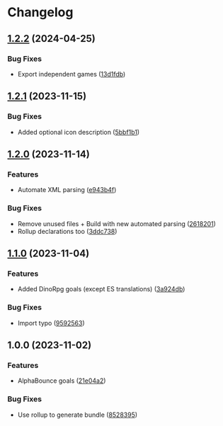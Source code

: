 # Changelog

## [1.2.2](https://github.com/Zenoo/twinoid-goals/compare/v1.2.1...v1.2.2) (2024-04-25)


### Bug Fixes

* Export independent games ([13d1fdb](https://github.com/Zenoo/twinoid-goals/commit/13d1fdbe47864e3988fdd0157cac0c0d98c4d08b))

## [1.2.1](https://github.com/Zenoo/twinoid-goals/compare/v1.2.0...v1.2.1) (2023-11-15)


### Bug Fixes

* Added optional icon description ([5bbf1b1](https://github.com/Zenoo/twinoid-goals/commit/5bbf1b1baaaffb6adebbf347c4a17cfcefa44474))

## [1.2.0](https://github.com/Zenoo/twinoid-goals/compare/v1.1.0...v1.2.0) (2023-11-14)


### Features

* Automate XML parsing ([e943b4f](https://github.com/Zenoo/twinoid-goals/commit/e943b4fe042f1ac94ad13d49bf2b35f20c4197b3))


### Bug Fixes

* Remove unused files + Build with new automated parsing ([2618201](https://github.com/Zenoo/twinoid-goals/commit/26182016fa32915199cae2678721224e78fa8007))
* Rollup declarations too ([3ddc738](https://github.com/Zenoo/twinoid-goals/commit/3ddc738c85577288423dcd7bc0e83145ace1e156))

## [1.1.0](https://github.com/Zenoo/twinoid-goals/compare/v1.0.0...v1.1.0) (2023-11-04)


### Features

* Added DinoRpg goals (except ES translations) ([3a924db](https://github.com/Zenoo/twinoid-goals/commit/3a924db9c8b2e711a29742cd6482f36745850546))


### Bug Fixes

* Import typo ([9592563](https://github.com/Zenoo/twinoid-goals/commit/9592563d256f422e855d03a1311ca440150c276e))

## 1.0.0 (2023-11-02)


### Features

* AlphaBounce goals ([21e04a2](https://github.com/Zenoo/twinoid-goals/commit/21e04a28e1b22a5dd5e09b4a1b8630f124721687))


### Bug Fixes

* Use rollup to generate bundle ([8528395](https://github.com/Zenoo/twinoid-goals/commit/8528395a761ba9ffd143331612691b792316d838))
